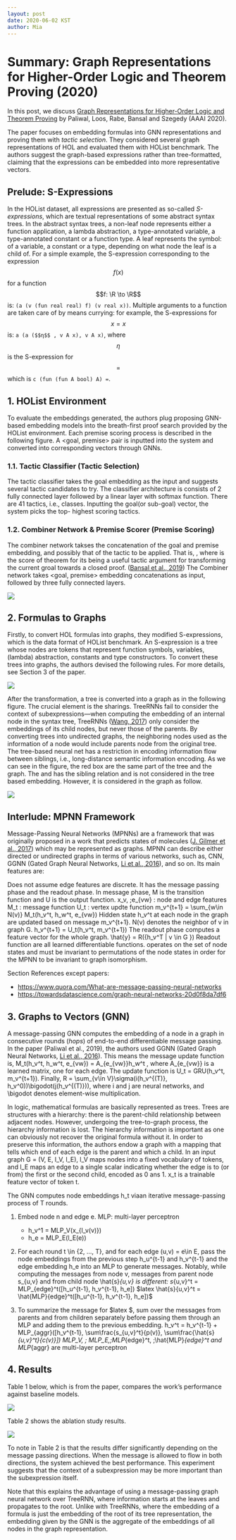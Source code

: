 ```yaml
---
layout: post
date: 2020-06-02 KST
author: Mia
---
```


# Summary: Graph Representations for Higher-Order Logic and Theorem Proving (2020)

In this post, we discuss [Graph Representations for Higher-Order Logic and Theorem Proving][1] by Paliwal, Loos, Rabe, Bansal and Szegedy (AAAI 2020).

[1]: https://aaai.org/ojs/index.php/AAAI/article/view/5689

The paper focuses on embedding formulas into GNN representations and proving them with *tactic selection*. They considered several graph representations of HOL and evaluated them with HOList benchmark. The authors suggest the graph-based expressions rather than tree-formatted, claiming that the expressions can be embedded into more representative vectors.

## Prelude: S-Expressions

In the HOList dataset, all expressions are presented as so-called *S-expressions*, which are textual representations of some abstract syntax trees. In the abstract syntax trees, a non-leaf node represents either a function application, a lambda abstraction, a type-annotated variable, a type-annotated constant or a function type. A leaf represents the symbol: of a variable, a constant or a type, depending on what node the leaf is a child of. For a simple example, the S-expression corresponding to the expression $$f(x)$$ for a function $$f: \R \to \R$$ is: `(a (v (fun real real) f) (v real x))`. Multiple arguments to a function are taken care of by means currying: for example, the S-expressions for $$x = x$$ is: `a (a ($$η$$ , v A x), v A x)`, where $$η$$ is the S-expression for $$=$$ which is `c (fun (fun A bool) A) =`.

## 1. HOList Environment

To evaluate the embeddings generated, the authors plug proposing GNN-based embedding models into the breath-first proof search provided by the HOList environment. Each premise scoring process is described in the following figure.  A <goal, premise>  pair is inputted into the system and converted into corresponding vectors through GNNs.

### 1.1. Tactic Classifier (Tactic Selection)

The tactic classifier takes the goal embedding as the input and suggests several tactic candidates to try. The classifier architecture is consists of 2 fully connected layer followed by a linear layer with softmax function. There are 41 tactics, i.e., classes. Inputting the goal(or sub-goal) vector, the system picks the top- highest scoring tactics. 

### 1.2. Combiner Network & Premise Scorer (Premise Scoring)

The combiner network takses the concatenation of the goal and premise embedding, and possibly that of the tactic to be applied. That is, , where  is the score of theorem  for its being a useful tactic argument for transforming the current groal  towards a closed proof. ([Bansal et al., 2019](https://arxiv.org/pdf/1904.03241.pdf))
The Combiner network takes <goal, premise> embedding concatenations as input, followed by three fully connected layers.

![](image1.png)

## 2. Formulas to Graphs

Firstly, to convert HOL formulas into graphs, they modified S-expressions, which is the data format of HOList benchmark. An S-expression is a tree whose nodes are tokens that represent function symbols, variables, (lambda) abstraction, constants and type constructors. To convert these trees into graphs, the authors devised the following rules. For more details, see Section 3 of the paper.

![](image2.png)

After the transformation, a tree is converted into a graph as in the following figure. The  crucial element is the sharings.    TreeRNNs fail to consider the context of subexpressions—when computing the embedding of an internal node in the syntax tree, TreeRNNs ([Wang, 2017](http://arxiv.org/abs/1709.09994)) only consider the embeddings of its child nodes, but never those of the parents.
By converting trees into undirected graphs, the neighboring nodes used as the information of a node would include parents node from the original tree.  The tree-based neural net has a restriction in encoding information flow between siblings, i.e., long-distance semantic information encoding. As we can see in the figure, the red box are the same part of the tree and the graph. The <fun> and <bool> has the sibling relation and is not considered in the tree based embedding. However, it is considered in the graph as follow.

![](image3.png)

## Interlude: MPNN Framework

Message-Passing Neural Networks (MPNNs) are a framework that was originally proposed in a work that predicts states of molecules ([J. Gilmer et al., 2017](https://arxiv.org/pdf/1704.01212.pdf)) which may be represented as graphs. MPNN can describe either directed or undirected graphs in terms of various networks, such as, CNN, GGNN (Gated Graph Neural Networks, [Li et al., 2016](https://arxiv.org/pdf/1511.05493.pdf)), and so on. Its main features are:

Does not assume edge features are discrete.
It has the message passing phase and the readout phase.
In message phase,  M is the transition function and  U is the output function.
x_v, \;e_{vw} : node and edge features
M_t : message function
U_t : vertex updte function
m_v^{t+1} = \sum_{w\in N(v)} M_t(h_v^t, h_w^t, e_{vw})
Hidden state h_v^t at each node in the graph are updated based on message m_v^{t+1}. N(v) denotes the neighbor of v in graph G.
h_v^{t+1} = U_t(h_v^t, m_v^{t+1})
The readout phase computes a feature vector for the whole graph.
\hat{y} = R({h_v^T | v \in G }) 
Readout function are all learned differentiable functions. operates on the set of node states and must be invariant to permutations of the node states in order for the MPNN to be invariant to graph isomorphism.

Section References except papers:
- https://www.quora.com/What-are-message-passing-neural-networks
- https://towardsdatascience.com/graph-neural-networks-20d0f8da7df6

## 3. Graphs to Vectors (GNN)

A message-passing GNN computes the embedding of a node in a graph in consecutive rounds (*hops*) of end-to-end differentiable message passing. In the paper (Paliwal et al., 2019), the authors used GGNN (Gated Graph Neural Networks, [Li et al., 2016](https://arxiv.org/pdf/1511.05493.pdf)). This means the message update function is, M_t(h_v^t, h_w^t, e_{vw}) = A_{e_{vw}}h_w^t , where A_{e_{vw}} is a learned matrix, one for each edge. The update function is U_t = GRU(h_v^t, m_v^{t+1}). Finally, R = \sum_{v\in V}\sigma(i(h_v^{(T)}, h_v^0))\bigodot(j(h_v^{(T)})), where i and j are neural networks, and \bigodot denotes element-wise multiplication.

In logic, mathematical formulas are basically represented as trees. Trees are structures with a hierarchy: there is the parent-child relationship between adjacent nodes. However, undergoing the tree-to-graph process, the hierarchy information is lost. The hierarchy information is important as one can obviously not recover the original formula without it. In order to preserve this information, the authors endow a graph with a mapping that tells which end of each edge is the parent and which a child. In an input graph G = (V, E, l_V, l_E), l_V maps nodes into a fixed vocabulary of tokens, and l_E maps an edge to a single scalar indicating whether the edge is to (or from) the first or the second child, encoded as 0 ans 1. x_t is a trainable feature vector of token t.

The GNN computes node embeddings h_t viaan iterative message-passing process of T rounds.

1. Embed node n and edge e. MLP: multi-layer perceptron
   - h_v^1 = MLP_V(x_{l_v(v)})
   - h_e = MLP_E(l_E(e))

2. For each round t \in \{2, ..., T\}, and for each edge (u,v) = e\in E, pass the node embeddings from the previous step h_u^{t-1} and h_v^{t-1} and the edge embedding h_e into an MLP to generate messages. Notably, while computing the messages from node v, messages from parent node s_{u,v} and from child node \hat{s}_{u,v} is different:
s_{u,v}^t = MLP_{edge}^t([h_u^{t-1}, h_v^{t-1}, h_e])
$latex \hat{s}{u,v}^t = \hat{MLP}{edge}^t([h_u^{t-1}, h_v^{t-1}, h_e])$

3. To summarize the message for $latex $, sum over the messages from parents and from children separately before passing them through an MLP and adding them to the previous embedding.
h_v^t = h_v^{t-1} + MLP_{aggr}([h_v^{t-1}, \sum\frac{s_{u,v}^t}{p(v)}, \sum\frac{\hat{s}_{u,v}^t}{c(v)}])
MLP_V, \; MLP_E,\;MLP_{edge}^t, \;\hat{MLP}_{edge}^t and MLP_{aggr} are multi-layer perceptron

## 4. Results

Table 1 below, which is from the paper, compares the work’s performance against baseline models.

![](image4.png)

Table 2 shows the ablation study results.

![](image5.png)

To note in Table 2 is that the results differ significantly depending on the message passing directions. When the message is allowed to flow in both directions, the system achieved the best performance. This experiment suggests that the context of a subexpression may be more important than the subexpression itself.

Note that this explains the advantage of using a message-passing graph neural network over TreeRNN, where information starts at the leaves and propagates to the root. Unlike with TreeRNNs, where the embedding of a formula is just the embedding of the root of its tree representation, the embedding given by the GNN is the aggregate of the embeddings of all nodes in the graph representation.
